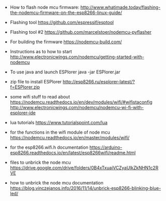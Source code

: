 - How to flash node mcu firmware:
http://www.whatimade.today/flashing-the-nodemcu-firmware-on-the-esp8266-linux-guide/


- Flashing tool
https://github.com/espressif/esptool 

- Flashing tool #2
https://github.com/marcelstoer/nodemcu-pyflasher


- For building the firmware
https://nodemcu-build.com/


- Instructions as to how to start
http://www.electronicwings.com/nodemcu/getting-started-with-nodemcu


- To use java and launch ESPlorer 
java -jar ESPlorer.jar


- zip file to install ESPlorer 
http://esp8266.ru/esplorer-latest/?f=ESPlorer.zip



- some wifi stuff to read about
https://nodemcu.readthedocs.io/en/dev/modules/wifi/#wifistaconfig
http://www.electronicwings.com/nodemcu/nodemcu-wi-fi-with-esplorer-ide


- lua tutorials
https://www.tutorialspoint.com/lua	


- for the functions in the wifi module of node mcu  
https://nodemcu.readthedocs.io/en/master/modules/wifi/


- for the esp8266.wifi.h documentation
https://arduino-esp8266.readthedocs.io/en/latest/esp8266wifi/readme.html


- files to unbrick the node mcu
https://drive.google.com/drive/folders/0B4xTxuaiVCZyaUlkZkNHN1c2RVE


- how to unbrick the node mcu documentation
https://blog.vinczejanos.info/2016/11/14/unbrick-esp8266-blinking-blue-led/
